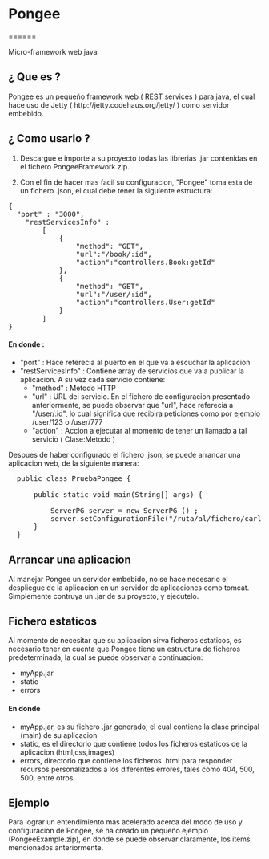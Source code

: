 <h1>Pongee</h1>
======

Micro-framework web java

<h2>¿ Que es ?</h2>
Pongee es un pequeño framework web ( REST services ) para java, el cual hace uso de Jetty ( http://jetty.codehaus.org/jetty/ ) como 
servidor embebido.

<h2>¿ Como usarlo ?</h2>

1) Descargue e importe a su proyecto todas las librerias .jar contenidas en el fichero PongeeFramework.zip.

2) Con el fin de hacer mas facil su configuracion, "Pongee" toma esta de un fichero .json, el cual debe tener la siguiente
estructura:
<pre>
{
  "port" : "3000", 
	"restServicesInfo" : 
		[
			{
				"method": "GET", 
				"url":"/book/:id",
				"action":"controllers.Book:getId"
			},
			{
				"method": "GET", 
				"url":"/user/:id",
				"action":"controllers.User:getId"
			}
		] 
}
</pre>

<h4>En donde :</h4>
<ul>
  <li>"port" : Hace referecia al puerto en el que va a escuchar la aplicacion</li>
  <li>"restServicesInfo" : Contiene array de servicios que va a publicar la aplicacion. A su vez cada servicio contiene:
    <ul>
      <li>"method" : Metodo HTTP</li>
      <li>"url" : URL del servicio. En el fichero de configuracion presentado anteriormente, se puede observar
      que "url", hace referecia a "/user/:id", lo cual significa que recibira peticiones como por ejemplo /user/123 o 
      /user/777
      </li>
      <li>"action" : Accion a ejecutar al momento de tener un llamado a tal servicio (  Clase:Metodo )</li>
    </ul>
  </li>
</ul>

Despues de haber configurado el fichero .json, se puede arrancar una aplicacion web, de la siguiente manera:
<pre>
  public class PruebaPongee {
  
      public static void main(String[] args) {
          
          ServerPG server = new ServerPG () ;
          server.setConfigurationFile("/ruta/al/fichero/carlos.json").listen();
      }
  }
</pre>

<h2>Arrancar una aplicacion</h2>
Al manejar Pongee un servidor embebido, no se hace necesario el despliegue de la aplicacion en un servidor de aplicaciones 
como tomcat. 
Simplemente contruya un .jar de su proyecto, y ejecutelo.

<h2>Fichero estaticos</h2>
Al momento de necesitar que su aplicacion sirva ficheros estaticos, es necesario tener en cuenta que Pongee tiene un estructura
de ficheros predeterminada, la cual se puede observar a continuacion:
<ul>
  <li>myApp.jar</li>
  <li>static</li>
  <li>errors</li>
</ul>
<h4>En donde</h4>
<ul>
  <li>myApp.jar, es su fichero .jar generado, el cual contiene la clase principal (main) de su aplicacion</li>
  <li>static, es el directorio que contiene todos los ficheros estaticos de la aplicacion (html,css,images)</li>
  <li>errors, directorio que contiene los ficheros .html para responder recursos personalizados a los diferentes errores,
  tales como 404, 500, 500, entre otros.
  </li>
</ul>
<h2>Ejemplo</h2>
Para lograr un entendimiento mas acelerado acerca del modo de uso y configuracion de Pongee, se ha creado un pequeño ejemplo (PongeeExample.zip),
en donde se puede observar claramente, los items mencionados anteriormente.



